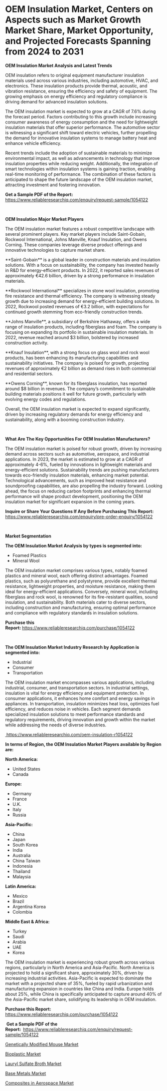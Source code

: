 <p><h1>OEM Insulation Market, Centers on Aspects such as Market Growth Market Share, Market Opportunity, and Projected Forecasts Spanning from 2024 to 2031</h1></p><p><strong>OEM Insulation Market Analysis and Latest Trends</strong></p>
<p><p>OEM insulation refers to original equipment manufacturer insulation materials used across various industries, including automotive, HVAC, and electronics. These insulation products provide thermal, acoustic, and vibration resistance, ensuring the efficiency and safety of equipment. The growing emphasis on energy efficiency and regulatory compliance is driving demand for advanced insulation solutions.</p><p>The OEM insulation market is expected to grow at a CAGR of 7.6% during the forecast period. Factors contributing to this growth include increasing consumer awareness of energy consumption and the need for lightweight insulation materials that offer superior performance. The automotive sector is witnessing a significant shift toward electric vehicles, further propelling the demand for innovative insulation systems to manage battery heat and enhance vehicle efficiency. </p><p>Recent trends include the adoption of sustainable materials to minimize environmental impact, as well as advancements in technology that improve insulation properties while reducing weight. Additionally, the integration of smart technologies within insulation systems is gaining traction, enabling real-time monitoring of performance. The combination of these factors is anticipated to shape the future landscape of the OEM insulation market, attracting investment and fostering innovation.</p></p>
<p><strong>Get a Sample PDF of the Report:&nbsp;</strong> <a href="https://www.reliableresearchiq.com/enquiry/request-sample/1054122?utm_campaign=101&utm_medium=2&utm_source=Github&utm_content=ia&utm_term=07112024&utm_id=oem-insulation">https://www.reliableresearchiq.com/enquiry/request-sample/1054122</a></p>
<p>&nbsp;</p>
<p><strong>OEM Insulation Major Market Players</strong></p>
<p><p>The OEM insulation market features a robust competitive landscape with several prominent players. Key market players include Saint-Gobain, Rockwool International, Johns Manville, Knauf Insulation, and Owens Corning. These companies leverage diverse product offerings and innovative technologies to capture market share.</p><p>**Saint-Gobain** is a global leader in construction materials and insulation solutions. With a focus on sustainability, the company has invested heavily in R&D for energy-efficient products. In 2022, it reported sales revenues of approximately €42.6 billion, driven by a strong performance in insulation materials.</p><p>**Rockwool International** specializes in stone wool insulation, promoting fire resistance and thermal efficiency. The company is witnessing steady growth due to increasing demand for energy-efficient building solutions. In 2022, Rockwool posted revenues of €3.2 billion, with expectations for continued growth stemming from eco-friendly construction trends.</p><p>**Johns Manville**, a subsidiary of Berkshire Hathaway, offers a wide range of insulation products, including fiberglass and foam. The company is focusing on expanding its portfolio in sustainable insulation materials. In 2022, revenue reached around $3 billion, bolstered by increased construction activity.</p><p>**Knauf Insulation**, with a strong focus on glass wool and rock wool products, has been enhancing its manufacturing capabilities and sustainability initiatives. The company is poised for growth, projecting revenues of approximately €2 billion as demand rises in both commercial and residential sectors.</p><p>**Owens Corning**, known for its fiberglass insulation, has reported around $8 billion in revenues. The company’s commitment to sustainable building materials positions it well for future growth, particularly with evolving energy codes and regulations.</p><p>Overall, the OEM insulation market is expected to expand significantly, driven by increasing regulatory demands for energy efficiency and sustainability, along with a booming construction industry.</p></p>
<p>&nbsp;</p>
<p><strong>What Are The Key Opportunities For OEM Insulation Manufacturers?</strong></p>
<p><p>The OEM insulation market is poised for robust growth, driven by increasing demand across sectors such as automotive, aerospace, and industrial applications. In 2023, the market is estimated to grow at a CAGR of approximately 4-6%, fueled by innovations in lightweight materials and energy-efficient solutions. Sustainability trends are pushing manufacturers towards eco-friendly insulation materials, enhancing market potential. Technological advancements, such as improved heat resistance and soundproofing capabilities, are also propelling the industry forward. Looking ahead, the focus on reducing carbon footprints and enhancing thermal performance will shape product development, positioning the OEM insulation market for significant expansion in the coming years.</p></p>
<p><strong>Inquire or Share Your Questions If Any Before Purchasing This Report:</strong> <a href="https://www.reliableresearchiq.com/enquiry/pre-order-enquiry/1054122?utm_campaign=101&utm_medium=2&utm_source=Github&utm_content=ia&utm_term=07112024&utm_id=oem-insulation">https://www.reliableresearchiq.com/enquiry/pre-order-enquiry/1054122</a></p>
<p>&nbsp;</p>
<p><strong>Market Segmentation</strong></p>
<p><strong>The OEM Insulation Market Analysis by types is segmented into:</strong></p>
<p><ul><li>Foamed Plastics</li><li>Mineral Wool</li></ul></p>
<p><p>The OEM insulation market comprises various types, notably foamed plastics and mineral wool, each offering distinct advantages. Foamed plastics, such as polyurethane and polystyrene, provide excellent thermal resistance, lightweight properties, and moisture resistance, making them ideal for energy-efficient applications. Conversely, mineral wool, including fiberglass and rock wool, is renowned for its fire-resistant qualities, sound insulation, and sustainability. Both materials cater to diverse sectors, including construction and manufacturing, ensuring optimal performance and compliance with regulatory standards in insulation solutions.</p></p>
<p><strong>Purchase this Report:&nbsp;</strong><a href="https://www.reliableresearchiq.com/purchase/1054122?utm_campaign=101&utm_medium=2&utm_source=Github&utm_content=ia&utm_term=07112024&utm_id=oem-insulation">https://www.reliableresearchiq.com/purchase/1054122</a></p>
<p>&nbsp;</p>
<p><strong>The OEM Insulation Market Industry Research by Application is segmented into:</strong></p>
<p><ul><li>Industrial</li><li>Consumer</li><li>Transportation</li></ul></p>
<p><p>The OEM insulation market encompasses various applications, including industrial, consumer, and transportation sectors. In industrial settings, insulation is vital for energy efficiency and equipment protection. In consumer applications, it enhances home comfort and energy savings in appliances. In transportation, insulation minimizes heat loss, optimizes fuel efficiency, and reduces noise in vehicles. Each segment demands specialized insulation solutions to meet performance standards and regulatory requirements, driving innovation and growth within the market while addressing the needs of diverse industries.</p></p>
<p><a href="https://www.reliableresearchiq.com/oem-insulation-r1054122?utm_campaign=101&utm_medium=2&utm_source=Github&utm_content=ia&utm_term=07112024&utm_id=oem-insulation">&nbsp;https://www.reliableresearchiq.com/oem-insulation-r1054122</a></p>
<p><strong>In terms of Region, the OEM Insulation Market Players available by Region are:</strong></p>
<p>
    <p> <strong> North America: </strong>
        <ul>
            <li>United States</li>
            <li>Canada</li>
        </ul>
        </p> 
    <p> <strong> Europe: </strong>
        <ul>
            <li>Germany</li>
            <li>France</li>
            <li>U.K.</li>
            <li>Italy</li>
            <li>Russia</li>
        </ul>
        </p> 
    <p> <strong> Asia-Pacific: </strong>
        <ul>
            <li>China</li>
            <li>Japan</li>
            <li>South Korea</li>
            <li>India</li>
            <li>Australia</li>
            <li>China Taiwan</li>
            <li>Indonesia</li>
            <li>Thailand</li>
            <li>Malaysia</li>
        </ul>
        </p> 
    <p> <strong> Latin America: </strong>
        <ul>
            <li>Mexico</li>
            <li>Brazil</li>
            <li>Argentina Korea</li>
            <li>Colombia</li>
        </ul>
        </p> 
    <p> <strong> Middle East & Africa: </strong>
        <ul>
            <li>Turkey</li>
            <li>Saudi</li>
            <li>Arabia</li>
            <li>UAE</li>
            <li>Korea</li>
        </ul>
    </p>
    </p>
<p><p>The OEM insulation market is experiencing robust growth across various regions, particularly in North America and Asia-Pacific. North America is projected to hold a significant share, approximately 30%, driven by increasing industrial activities. Asia-Pacific is expected to dominate the market with a projected share of 35%, fueled by rapid urbanization and manufacturing expansion in countries like China and India. Europe holds about 25%, while China is specifically anticipated to capture around 40% of the Asia-Pacific market share, solidifying its leadership in OEM insulation.</p></p>
<p><strong>Purchase this Report: </strong><a href="https://www.reliableresearchiq.com/purchase/1054122?utm_campaign=101&utm_medium=2&utm_source=Github&utm_content=ia&utm_term=07112024&utm_id=oem-insulation">https://www.reliableresearchiq.com/purchase/1054122</a></p>
<p>&nbsp;<strong>Get a Sample PDF of the Report:&nbsp;&nbsp;</strong><a href="https://www.reliableresearchiq.com/enquiry/request-sample/1054122?utm_campaign=101&utm_medium=2&utm_source=Github&utm_content=ia&utm_term=07112024&utm_id=oem-insulation">https://www.reliableresearchiq.com/enquiry/request-sample/1054122</a></p>
<p><strong></strong></p>
<p><p><a href="https://issuu.com/reportprime-2/docs/genetically-modified-mouse-market-s_f39cdc5a1ed15f?utm_campaign=101&utm_medium=2&utm_source=Github&utm_content=ia&utm_term=07112024&utm_id=oem-insulation">Genetically Modified Mouse Market</a></p><p><a href="https://github.com/ellenqyqdyches/Market-Research-Report-List-1/blob/main/bioplastic-market.md?utm_campaign=101&utm_medium=2&utm_source=Github&utm_content=ia&utm_term=07112024&utm_id=oem-insulation">Bioplastic Market</a></p><p><a href="https://issuu.com/reportprime-2/docs/lauryl-sulfate-broth-market-size-20_742ec3dbb82d8b?utm_campaign=101&utm_medium=2&utm_source=Github&utm_content=ia&utm_term=07112024&utm_id=oem-insulation">Lauryl Sulfate Broth Market</a></p><p><a href="https://github.com/cleora2ime/Market-Research-Report-List-1/blob/main/base-metals-market.md?utm_campaign=101&utm_medium=2&utm_source=Github&utm_content=ia&utm_term=07112024&utm_id=oem-insulation">Base Metals Market</a></p><p><a href="https://github.com/azucena6lzcou/Market-Research-Report-List-1/blob/main/composites-in-aerospace-market.md?utm_campaign=101&utm_medium=2&utm_source=Github&utm_content=ia&utm_term=07112024&utm_id=oem-insulation">Composites in Aerospace Market</a></p></p>